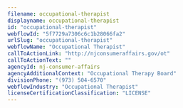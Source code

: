 ```yaml
---
filename: occupational-therapist
displayname: occupational-therapist
id: "occupational-therapist"
webflowId: "5f7729a7306c6c1b28066fa2"
urlSlug: "occupational-therapist"
webflowName: "Occupational Therapist"
callToActionLink: "http://njconsumeraffairs.gov/ot"
callToActionText: ""
agencyId: nj-consumer-affairs
agencyAdditionalContext: "Occupational Therapy Board"
divisionPhone: "(973) 504-6570"
webflowIndustry: "Occupational Therapist"
licenseCertificationClassification: "LICENSE"
---
```

